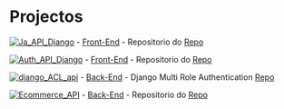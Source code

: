 # Projectos

[![Ja_API_Django](https://img.shields.io/badge/Ja_Repo_Django-red?style=for-the-badge)](https://jasoftware.pythonanywhere.com/) -  [Front-End]() - Repositorio do [Repo](https://github.com/Catson28/NowBackendDjango)

[![Auth_API_Django](https://img.shields.io/badge/API_Role_permission-red?style=for-the-badge)]() -  [Front-End]() - Repositorio do [Repo](https://github.com/Catson28/Auth-django-role-permission)

[![django_ACL_api](https://img.shields.io/badge/django_ACL_api-red?style=for-the-badge)]() -  [Back-End]() - Django Multi Role Authentication [Repo](https://github.com/Catson28/django-ACL-api)

[![Ecommerce_API](https://img.shields.io/badge/Ecommerce_API-red?style=for-the-badge)]() -  [Back-End]() - Repositorio do [Repo](https://github.com/Catson28/Ecommerce-API)
